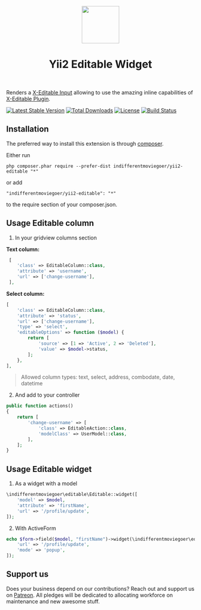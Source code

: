 <p align="center">
    <a href="https://github.com/yiisoft" target="_blank">
        <img src="https://avatars0.githubusercontent.com/u/993323" height="100px">
    </a>
    <h1 align="center">Yii2 Editable Widget</h1>
    <br>
</p>

Renders a [X-Editable Input](http://vitalets.github.io/x-editable/index.html) allowing to use the amazing inline capabilities of [X-Editable Plugin](http://vitalets.github.io/x-editable/index.html). 

[![Latest Stable Version](https://poser.pugx.org/indifferentmoviegoer/yii2-editable/v/stable)](https://packagist.org/packages/indifferentmoviegoer/yii2-editable) [![Total Downloads](https://poser.pugx.org/indifferentmoviegoer/yii2-editable/downloads)](https://packagist.org/packages/indifferentmoviegoer/yii2-editable) [![License](https://poser.pugx.org/indifferentmoviegoer/yii2-editable/license)](https://packagist.org/packages/indifferentmoviegoer/yii2-editable)
[![Build Status](https://travis-ci.org/indifferentmoviegoer/yii2-editable.svg?branch=master)](https://travis-ci.org/indifferentmoviegoer/yii2-editable)

Installation
------------

The preferred way to install this extension is through [composer](http://getcomposer.org/download/).

Either run

```
php composer.phar require --prefer-dist indifferentmoviegoer/yii2-editable "*"
```

or add

```
"indifferentmoviegoer/yii2-editable": "*"
```

to the require section of your composer.json.


Usage Editable column
---------------------------------------
1) In your gridview columns section

**Text column:**
```php
 [
    'class' => EditableColumn::class,
    'attribute' => 'username',
    'url' => ['change-username'],
 ],
```
**Select column:**
```php
[
    'class' => EditableColumn::class,
    'attribute' => 'status',
    'url' => ['change-username'],
    'type' => 'select',
    'editableOptions' => function ($model) {
        return [
            'source' => [1 => 'Active', 2 => 'Deleted'],
            'value' => $model->status,
        ];
    },
],
```
> Allowed column types: text, select, address, combodate, date, datetime

2) And add to your controller
```php
public function actions()
{
    return [
        'change-username' => [
            'class' => EditableAction::class,
            'modelClass' => UserModel::class,
        ],
    ];
}
```
Usage Editable widget
---------------------------------

1) As a widget with a model

```php
\indifferentmoviegoer\editable\Editable::widget([
    'model' => $model,
    'attribute' => 'firstName',
    'url' => '/profile/update',
]);
```

2) With ActiveForm

```php
echo $form->field($model, "firstName")->widget(\indifferentmoviegoer\editable\Editable::class, [
    'url' => '/profile/update',
    'mode' => 'popup',
]);
```

## Support us

Does your business depend on our contributions? Reach out and support us on [Patreon](https://www.patreon.com/indifferentmoviegoer). 
All pledges will be dedicated to allocating workforce on maintenance and new awesome stuff.
